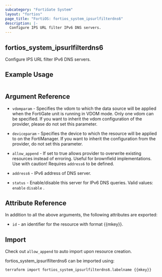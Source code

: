 ```yaml
---
subcategory: "FortiGate System"
layout: "fortios"
page_title: "FortiOS: fortios_system_ipsurlfilterdns6"
description: |-
  Configure IPS URL filter IPv6 DNS servers.
---
```


## fortios_system_ipsurlfilterdns6
Configure IPS URL filter IPv6 DNS servers.

## Example Usage

```hcl

```

## Argument Reference
* `vdomparam` - Specifies the vdom to which the data source will be applied when the FortiGate unit is running in VDOM mode. Only one vdom can be specified. If you want to inherit the vdom configuration of the provider, please do not set this parameter.
* `deviceparam` - Specifies the device to which the resource will be applied to on the FortiManager. If you want to inherit the configuration from the provider, do not set this parameter.
* `allow_append` - If set to true allows provider to overwrite existing resources instead of erroring. Useful for brownfield implementations. Use with caution! Requires `address6` to be defined.

* `address6` - IPv6 address of DNS server.
* `status` - Enable/disable this server for IPv6 DNS queries. Valid values: `enable` `disable` .

## Attribute Reference

In addition to all the above arguments, the following attributes are exported:
* `id` - an identifier for the resource with format {{mkey}}.

## Import

Check out `allow_append` to auto import upon resource creation.

fortios_system_ipsurlfilterdns6 can be imported using:
```sh
terraform import fortios_system_ipsurlfilterdns6.labelname {{mkey}}
```

